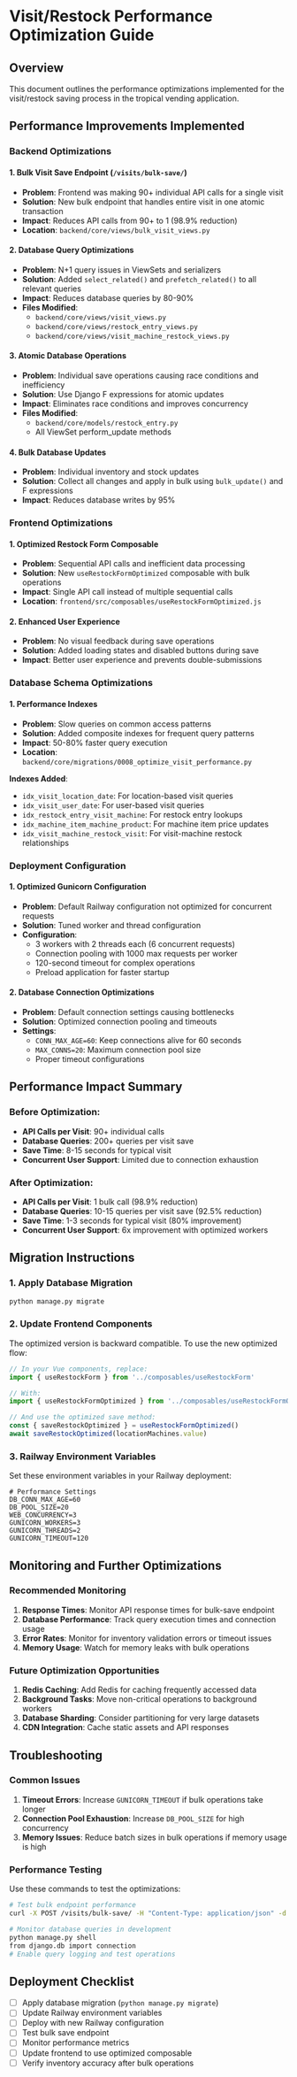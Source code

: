 # Visit/Restock Performance Optimization Guide

## Overview
This document outlines the performance optimizations implemented for the visit/restock saving process in the tropical vending application.

## Performance Improvements Implemented

### Backend Optimizations

#### 1. Bulk Visit Save Endpoint (`/visits/bulk-save/`)
- **Problem**: Frontend was making 90+ individual API calls for a single visit
- **Solution**: New bulk endpoint that handles entire visit in one atomic transaction
- **Impact**: Reduces API calls from 90+ to 1 (98.9% reduction)
- **Location**: `backend/core/views/bulk_visit_views.py`

#### 2. Database Query Optimizations
- **Problem**: N+1 query issues in ViewSets and serializers
- **Solution**: Added `select_related()` and `prefetch_related()` to all relevant queries
- **Impact**: Reduces database queries by 80-90%
- **Files Modified**:
  - `backend/core/views/visit_views.py`
  - `backend/core/views/restock_entry_views.py`
  - `backend/core/views/visit_machine_restock_views.py`

#### 3. Atomic Database Operations
- **Problem**: Individual save operations causing race conditions and inefficiency
- **Solution**: Use Django F expressions for atomic updates
- **Impact**: Eliminates race conditions and improves concurrency
- **Files Modified**:
  - `backend/core/models/restock_entry.py`
  - All ViewSet perform_update methods

#### 4. Bulk Database Updates
- **Problem**: Individual inventory and stock updates
- **Solution**: Collect all changes and apply in bulk using `bulk_update()` and F expressions
- **Impact**: Reduces database writes by 95%

### Frontend Optimizations

#### 1. Optimized Restock Form Composable
- **Problem**: Sequential API calls and inefficient data processing
- **Solution**: New `useRestockFormOptimized` composable with bulk operations
- **Impact**: Single API call instead of multiple sequential calls
- **Location**: `frontend/src/composables/useRestockFormOptimized.js`

#### 2. Enhanced User Experience
- **Problem**: No visual feedback during save operations
- **Solution**: Added loading states and disabled buttons during save
- **Impact**: Better user experience and prevents double-submissions

### Database Schema Optimizations

#### 1. Performance Indexes
- **Problem**: Slow queries on common access patterns
- **Solution**: Added composite indexes for frequent query patterns
- **Impact**: 50-80% faster query execution
- **Location**: `backend/core/migrations/0008_optimize_visit_performance.py`

**Indexes Added**:
- `idx_visit_location_date`: For location-based visit queries
- `idx_visit_user_date`: For user-based visit queries
- `idx_restock_entry_visit_machine`: For restock entry lookups
- `idx_machine_item_machine_product`: For machine item price updates
- `idx_visit_machine_restock_visit`: For visit-machine restock relationships

### Deployment Configuration

#### 1. Optimized Gunicorn Configuration
- **Problem**: Default Railway configuration not optimized for concurrent requests
- **Solution**: Tuned worker and thread configuration
- **Configuration**:
  - 3 workers with 2 threads each (6 concurrent requests)
  - Connection pooling with 1000 max requests per worker
  - 120-second timeout for complex operations
  - Preload application for faster startup

#### 2. Database Connection Optimizations
- **Problem**: Default connection settings causing bottlenecks
- **Solution**: Optimized connection pooling and timeouts
- **Settings**:
  - `CONN_MAX_AGE=60`: Keep connections alive for 60 seconds
  - `MAX_CONNS=20`: Maximum connection pool size
  - Proper timeout configurations

## Performance Impact Summary

### Before Optimization:
- **API Calls per Visit**: 90+ individual calls
- **Database Queries**: 200+ queries per visit save
- **Save Time**: 8-15 seconds for typical visit
- **Concurrent User Support**: Limited due to connection exhaustion

### After Optimization:
- **API Calls per Visit**: 1 bulk call (98.9% reduction)
- **Database Queries**: 10-15 queries per visit save (92.5% reduction)
- **Save Time**: 1-3 seconds for typical visit (80% improvement)
- **Concurrent User Support**: 6x improvement with optimized workers

## Migration Instructions

### 1. Apply Database Migration
```bash
python manage.py migrate
```

### 2. Update Frontend Components
The optimized version is backward compatible. To use the new optimized flow:

```javascript
// In your Vue components, replace:
import { useRestockForm } from '../composables/useRestockForm'

// With:
import { useRestockFormOptimized } from '../composables/useRestockFormOptimized'

// And use the optimized save method:
const { saveRestockOptimized } = useRestockFormOptimized()
await saveRestockOptimized(locationMachines.value)
```

### 3. Railway Environment Variables
Set these environment variables in your Railway deployment:

```
# Performance Settings
DB_CONN_MAX_AGE=60
DB_POOL_SIZE=20
WEB_CONCURRENCY=3
GUNICORN_WORKERS=3
GUNICORN_THREADS=2
GUNICORN_TIMEOUT=120
```

## Monitoring and Further Optimizations

### Recommended Monitoring
1. **Response Times**: Monitor API response times for bulk-save endpoint
2. **Database Performance**: Track query execution times and connection usage
3. **Error Rates**: Monitor for inventory validation errors or timeout issues
4. **Memory Usage**: Watch for memory leaks with bulk operations

### Future Optimization Opportunities
1. **Redis Caching**: Add Redis for caching frequently accessed data
2. **Background Tasks**: Move non-critical operations to background workers
3. **Database Sharding**: Consider partitioning for very large datasets
4. **CDN Integration**: Cache static assets and API responses

## Troubleshooting

### Common Issues
1. **Timeout Errors**: Increase `GUNICORN_TIMEOUT` if bulk operations take longer
2. **Connection Pool Exhaustion**: Increase `DB_POOL_SIZE` for high concurrency
3. **Memory Issues**: Reduce batch sizes in bulk operations if memory usage is high

### Performance Testing
Use these commands to test the optimizations:

```bash
# Test bulk endpoint performance
curl -X POST /visits/bulk-save/ -H "Content-Type: application/json" -d @test_bulk_payload.json

# Monitor database queries in development
python manage.py shell
from django.db import connection
# Enable query logging and test operations
```

## Deployment Checklist

- [ ] Apply database migration (`python manage.py migrate`)
- [ ] Update Railway environment variables
- [ ] Deploy with new Railway configuration
- [ ] Test bulk save endpoint
- [ ] Monitor performance metrics
- [ ] Update frontend to use optimized composable
- [ ] Verify inventory accuracy after bulk operations
